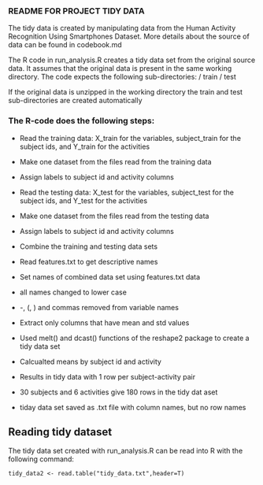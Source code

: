
### README FOR PROJECT TIDY DATA


The tidy data is created by manipulating data from the Human Activity Recognition Using Smartphones Dataset. More details about the source of data can be found in codebook.md


The R code in run_analysis.R creates a tidy data set from the original source data.
It assumes that the original data is present in the same working directory. The code expects the following sub-directories:
/ train
/ test

If the original data is unzipped in the working directory the train and test sub-directories are created automatically



### The R-code does the following steps:
* Read the training data: X_train for the variables, subject_train for the subject ids, and Y_train for the activities
 * Make one dataset from the files read from the training data
 * Assign labels to subject id and activity columns

* Read the testing data: X_test for the variables, subject_test for the subject ids, and Y_test for the activities
 * Make one dataset from the files read from the testing data
 * Assign labels to subject id and activity columns

* Combine the training and testing data sets

* Read features.txt to get descriptive names
* Set names of combined data set using features.txt data
 * all names changed to lower case
 * -, (, ) and commas removed from variable names

* Extract only columns that have mean and std values

* Used melt() and dcast() functions of the reshape2 package to create a tidy data set
 * Calcualted means by subject id and activity 
 * Results in tidy data with 1 row per subject-activity pair
 * 30 subjects and 6 activities give 180 rows in the tidy dat aset
 * tiday data set saved as .txt file with column names, but no row names


## Reading tidy dataset
The tidy data set created with run_analysis.R can be read into R with the following command:

~~~
tidy_data2 <- read.table("tidy_data.txt",header=T)

~~~


